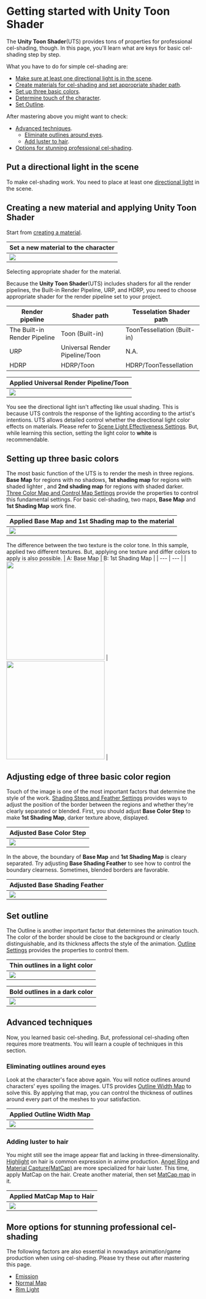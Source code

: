 # Getting started with Unity Toon Shader

The **Unity Toon Shader**(UTS) provides tons of properties for professional cel-shading, though. In this page, you'll learn what are keys for basic cel-shading step by step. 

What you have to do for simple cel-shading are:
* [Make sure at least one directional light is in the scene](#put-a-directional-light-in-the-scene).
* [Create materials for cel-shading and set appropriate shader path](#creating-a-new-material-and-applying-unity-toon-shader).
* [Set up three basic colors](#setting-up-three-basic-colors).
* [Determine touch of the character](#adjusting-edge-of-three-basic-color-region).
* [Set Outline](#set-outline).

After mastering above you might want to check:
* [Advanced techniques](#advanced-techniques).
  * [Eliminate outlines around eyes](#eliminating-outlines-around-eyes).
  * [Add luster to hair](#adding-luster-to-hair).
* [Options for stunning professional cel-shading](#more-options-for-stunning-professional-cel-shading).


## Put a directional light in the scene
To make cel-shading work. You need to place at least one [directional light](https://docs.unity3d.com/2022.2/Documentation/Manual/Lighting.html) in the scene.

## Creating a new material and applying Unity Toon Shader

Start from [creating a material](https://docs.unity3d.com/2022.2/Documentation/Manual/materials-introduction.html).

| Set a new material to the character | 
| --- | 
| <img src="images/UrpLitMaterial.png"> | 

Selecting appropriate shader for the material. 

Because the **Unity Toon Shader**(UTS) includes shaders for all the render pipelines, the Built-in Render Pipeline, URP, and HDRP, you need to choose appropriate shader for the render pipeline set to your project.

| Render pipeline | Shader path | Tesselation Shader path |
|----|----|----|
|The Built-in Render Pipeline | Toon (Built-in) | ToonTessellation (Built-in) |
|URP | Universal Render Pipeline/Toon | N.A. |
|HDRP | HDRP/Toon | HDRP/ToonTessellation

| Applied Universal Render Pipeline/Toon | 
| --- | 
| <img src="images/AppliedUTS.png"> | 

You see the directional light isn't affecting like usual shading. This is because UTS controls the response of the lighting according to the artist's intentions. UTS allows detailed control whether the directional light color effects on materials. Please refer to [Scene Light Effectiveness Settings](SceneLight.md). But, while learning this section, setting the light color to **white** is recommendable. 

## Setting up three basic colors

The most basic function of the UTS is to render the mesh in three regions. **Base Map** for regions with no shadows, **1st shading map** for regions with shaded lighter , and **2nd shading map** for regions with shaded darker. [Three Color Map and Control Map Settings](Basic.md) provide the properties to control this fundamental settings. For basic cel-shading, two maps, **Base Map** and **1st Shading Map** work fine.

| Applied Base Map and 1st Shading map to the material | 
| --- | 
| <img src="images/AppliedTextures.png"> | 

The difference between the two texture is the color tone. In this sample, applied two different textures. But, applying one texture and differ colors to apply is also possible.
| A: Base Map | B: 1st Shading Map | 
| --- |  --- |
| <img src="images/utc_all2_light.png" width="256"> |  <img src="images/utc_all2_dark.png" width="256"> | 



## Adjusting edge of three basic color region

Touch of the image is one of the most important factors that determine the style of the work. [Shading Steps and Feather Settings](ShadingStepAndFeather.md) provides  ways to adjust the position of the border between the regions and whether they're clearly separated or blended. First, you should adjust  **Base Color Step** to make  **1st Shading Map**, darker texture above, displayed.

| Adjusted Base Color Step | 
| --- | 
|<img src="images/WithoutOutline.png">  | 

In the above, the boundary of **Base Map** and **1st Shading Map** is cleary separated. Try adjusting **Base Shading Feather** to see how to control the boundary clearness. Sometimes, blended borders are favorable.

| Adjusted Base Shading Feather | 
| --- | 
| <img src="images/AdjustingFeather.png">  | 

## Set outline
The Outline is another important factor that determines the animation touch. The color of the border should be close to the background or clearly distinguishable, and its thickness affects the style of the animation. [Outline Settings](Outline.md) provides the properties to control them.

| Thin outlines in a light color | 
| --- | 
| <img src="images/ThinOutline2.png" >  | 

| Bold outlines in a dark color | 
| --- | 
| <img src="images/BoldOutline2.png" >  | 

## Advanced techniques
Now, you  learned basic cel-sheding. But, professional cel-shading often requires more treatments. You will learn a couple of techniques in this section.

### Eliminating outlines around eyes
Look at the character's face above again. You will notice outlines around characters' eyes spoiling the images. UTS provides  [Outline Width Map](Outline.md#outline-width-map) to solve this. By applying that map, you can control the thickness of outlines around every part of the meshes to your satisfaction.

| Applied Outline Width Map | 
| --- | 
| <img src="images/OutlineWidthMap3.png">  | 


### Adding luster to hair
You might still see the image  appear flat and lacking in three-dimensionality.
[Highlight](Highlight.md) on hair is common expression in anime production. 
[Angel Ring](AngelRing.md) and [Material Capture(MatCap)](MatCap.md) are more specialized for hair luster. This time, apply MatCap on the hair. Create another material, then set [MatCap map](MatCap.md#matcap-map) in it.

| Applied MatCap Map to Hair | 
| --- | 
| <img src="images/Luster3.png">  | 



## More options for stunning professional cel-shading
The following factors are also essential in nowadays animation/game production when using cel-shading. Please try these out after mastering this page.

* [Emission](Emission.md)
* [Normal Map](NormalMap.md)
* [Rim Light](Rimlight.md)

